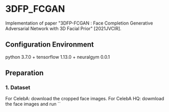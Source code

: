 # 3DFP_FCGAN

 Implementation of paper "3DFP-FCGAN : Face Completion Generative Adversarial Network with 3D Facial Prior" [2021JVCIR].
 
## Configuration Environment

python 3.7.0 + tensorflow 1.13.0 + neuralgym 0.0.1

## Preparation

### 1. Dataset

For CelebA: download the cropped face images.
For CelebA HQ: dowmload the face images and run ``
